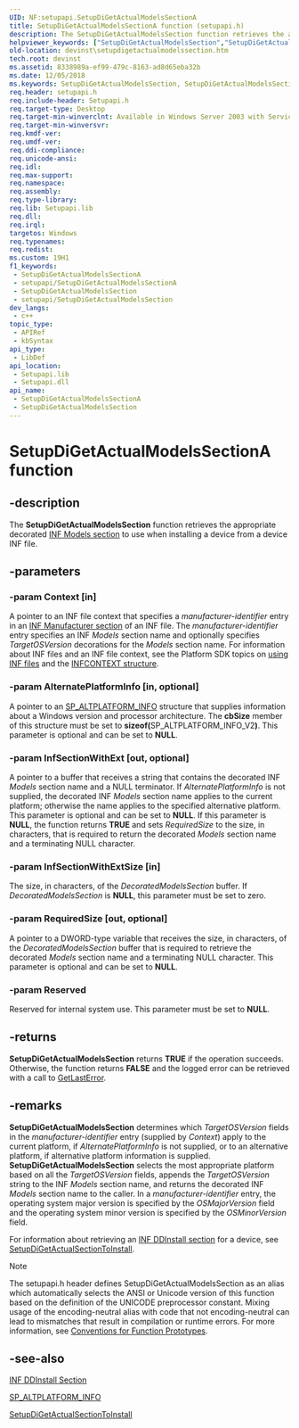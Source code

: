 ```yaml
---
UID: NF:setupapi.SetupDiGetActualModelsSectionA
title: SetupDiGetActualModelsSectionA function (setupapi.h)
description: The SetupDiGetActualModelsSection function retrieves the appropriate decorated INF Models section to use when installing a device from a device INF file.
helpviewer_keywords: ["SetupDiGetActualModelsSection","SetupDiGetActualModelsSection function [Device and Driver Installation]","SetupDiGetActualModelsSectionA","SetupDiGetActualModelsSectionW","devinst.setupdigetactualmodelssection","di-rtns_d008a45e-8dbe-4d59-ac12-be4ac28eebcb.xml","setupapi/SetupDiGetActualModelsSection"]
old-location: devinst\setupdigetactualmodelssection.htm
tech.root: devinst
ms.assetid: 8338989a-ef99-479c-8163-ad8d65eba32b
ms.date: 12/05/2018
ms.keywords: SetupDiGetActualModelsSection, SetupDiGetActualModelsSection function [Device and Driver Installation], SetupDiGetActualModelsSectionA, SetupDiGetActualModelsSectionW, devinst.setupdigetactualmodelssection, di-rtns_d008a45e-8dbe-4d59-ac12-be4ac28eebcb.xml, setupapi/SetupDiGetActualModelsSection
req.header: setupapi.h
req.include-header: Setupapi.h
req.target-type: Desktop
req.target-min-winverclnt: Available in Windows Server 2003 with Service Pack 1 (SP1) and later versions of Windows.
req.target-min-winversvr: 
req.kmdf-ver: 
req.umdf-ver: 
req.ddi-compliance: 
req.unicode-ansi: 
req.idl: 
req.max-support: 
req.namespace: 
req.assembly: 
req.type-library: 
req.lib: Setupapi.lib
req.dll: 
req.irql: 
targetos: Windows
req.typenames: 
req.redist: 
ms.custom: 19H1
f1_keywords:
 - SetupDiGetActualModelsSectionA
 - setupapi/SetupDiGetActualModelsSectionA
 - SetupDiGetActualModelsSection
 - setupapi/SetupDiGetActualModelsSection
dev_langs:
 - c++
topic_type:
 - APIRef
 - kbSyntax
api_type:
 - LibDef
api_location:
 - Setupapi.lib
 - Setupapi.dll
api_name:
 - SetupDiGetActualModelsSectionA
 - SetupDiGetActualModelsSection
---
```


# SetupDiGetActualModelsSectionA function


## -description

The <b>SetupDiGetActualModelsSection</b> function retrieves the appropriate decorated <a href="/windows-hardware/drivers/install/inf-models-section">INF Models section</a> to use when installing a device from a device INF file.

## -parameters

### -param Context [in]

A pointer to an INF file context that specifies a <i>manufacturer-identifier</i> entry in an <a href="/windows-hardware/drivers/install/inf-manufacturer-section">INF Manufacturer section</a> of an INF file. The <i>manufacturer-identifier</i> entry specifies an INF <i>Models</i> section name and optionally specifies <i>TargetOSVersion</i> decorations for the <i>Models</i> section name. For information about INF files and an INF file context, see the Platform SDK topics on <a href="/windows/win32/setupapi/using-inf-files">using INF files</a> and the <a href="/windows/win32/api/setupapi/ns-setupapi-infcontext">INFCONTEXT structure</a>.

### -param AlternatePlatformInfo [in, optional]

A pointer to an <a href="/previous-versions/windows/hardware/previsioning-framework/ff552338(v=vs.85)">SP_ALTPLATFORM_INFO</a> structure that supplies information about a Windows version and processor architecture. The <b>cbSize</b> member of this structure must be set to <b>sizeof(</b>SP_ALTPLATFORM_INFO_V2<b>)</b>. This parameter is optional and can be set to <b>NULL</b>.

### -param InfSectionWithExt [out, optional]

A pointer to a buffer that receives a string that contains the decorated INF <i>Models</i> section name and a NULL terminator. If <i>AlternatePlatformInfo</i> is not supplied, the decorated INF <i>Models</i> section name applies to the current platform; otherwise the name applies to the specified alternative platform. This parameter is optional and can be set to <b>NULL</b>. If this parameter is <b>NULL</b>, the function returns <b>TRUE</b> and sets <i>RequiredSize</i> to the size, in characters, that is required to return the decorated <i>Models</i> section name and a terminating NULL character.

### -param InfSectionWithExtSize [in]

 The size, in characters, of the <i>DecoratedModelsSection </i>buffer. If <i>DecoratedModelsSection</i> is <b>NULL</b>, this parameter must be set to zero.

### -param RequiredSize [out, optional]

A pointer to a DWORD-type variable that receives the size, in characters, of the <i>DecoratedModelsSection</i> buffer that is required to retrieve the decorated <i>Models</i> section name and a terminating NULL character. This parameter is optional and can be set to <b>NULL</b>.

### -param Reserved

Reserved for internal system use. This parameter must be set to <b>NULL</b>.

## -returns

<b>SetupDiGetActualModelsSection</b> returns <b>TRUE</b> if the operation succeeds. Otherwise, the function returns <b>FALSE</b> and the logged error can be retrieved with a call to <a href="/windows/win32/api/errhandlingapi/nf-errhandlingapi-getlasterror">GetLastError</a>.

## -remarks

<b>SetupDiGetActualModelsSection</b> determines which <i>TargetOSVersion</i> fields in the <i>manufacturer-identifier</i> entry (supplied by <i>Context</i>) apply to the current platform, if <i>AlternatePlatformInfo</i> is not supplied, or to an alternative platform, if alternative platform information is supplied. <b>SetupDiGetActualModelsSection</b> selects the most appropriate platform based on all the <i>TargetOSVersion</i> fields, appends the <i>TargetOSVersion</i> string to the INF <i>Models</i> section name, and returns the decorated INF <i>Models</i> section name to the caller. In a <i>manufacturer-identifier</i> entry, the operating system major version is specified by the <i>OSMajorVersion</i> field and the operating system minor version is specified by the <i>OSMinorVersion</i> field.

For information about retrieving an <a href="/windows-hardware/drivers/install/inf-ddinstall-section">INF DDInstall section</a> for a device, see <a href="/windows/desktop/api/setupapi/nf-setupapi-setupdigetactualsectiontoinstalla">SetupDiGetActualSectionToInstall</a>.





> [!NOTE]
> The setupapi.h header defines SetupDiGetActualModelsSection as an alias which automatically selects the ANSI or Unicode version of this function based on the definition of the UNICODE preprocessor constant. Mixing usage of the encoding-neutral alias with code that not encoding-neutral can lead to mismatches that result in compilation or runtime errors. For more information, see [Conventions for Function Prototypes](/windows/win32/intl/conventions-for-function-prototypes).

## -see-also

<a href="/windows-hardware/drivers/install/inf-ddinstall-section">INF DDInstall Section</a>



<a href="/previous-versions/windows/hardware/previsioning-framework/ff552338(v=vs.85)">SP_ALTPLATFORM_INFO</a>



<a href="/windows/desktop/api/setupapi/nf-setupapi-setupdigetactualsectiontoinstalla">SetupDiGetActualSectionToInstall</a>

